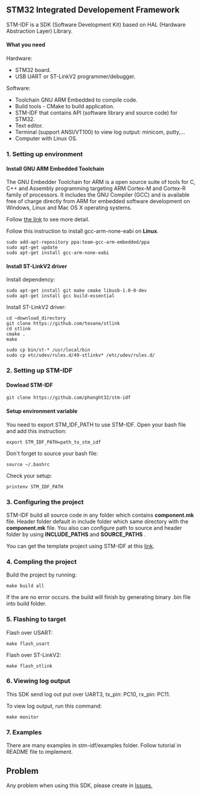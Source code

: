 ## STM32 Integrated Developement Framework

STM-IDF is a SDK (Software Development Kit) based on HAL (Hardware Abstraction Layer) Library.

#### What you need

Hardware:

- STM32 board.
- USB UART or ST-LinkV2 programmer/debugger.

Software:

- Toolchain GNU ARM Embedded to compile code.
- Build tools - CMake to build application.
- STM-IDF that contains API (software library and source code) for STM32.
- Text editor.
- Terminal (support ANSI/VT100) to view log output: minicom, putty,...
- Computer with Linux OS.

### 1. Setting up environment

#### Install GNU ARM Embedded Toolchain

The GNU Embedder Toolchain for ARM is a open source suite of tools for C, C++ and Assembly programming targeting ARM Cortex-M and Cortex-R family of processors. It includes the GNU Compiler (GCC) and is available free of charge directly from ARM for embedded software development on Windows, Linux and Mac OS X operating systems.

Follow [the link](https://developer.arm.com/tools-and-software/open-source-software/developer-tools/gnu-toolchain/gnu-rm/downloads) to see more detail.

Follow this instruction to install gcc-arm-none-eabi on **Linux**.

```
sudo add-apt-repository ppa:team-gcc-arm-embedded/ppa
sudo apt-get update
sudo apt-get install gcc-arm-none-eabi
```

#### Install ST-LinkV2 driver 

Install dependency:

```
sudo apt-get install git make cmake libusb-1.0-0-dev
sudo apt-get install gcc build-essential
```

Install ST-LinkV2 driver:

```
cd ~download_directory
git clone https://github.com/texane/stlink
cd stlink
cmake .
make

sudo cp bin/st-* /usr/local/bin
sudo cp etc/udev/rules.d/49-stlinkv* /etc/udev/rules.d/
```

### 2. Setting up STM-IDF

#### Dowload STM-IDF

```
git clone https://github.com/phonght32/stm-idf
```

#### Setup environment variable

You need to export STM_IDF_PATH to use STM-IDF. Open your bash file and add this instruction:

```
export STM_IDF_PATH=path_to_stm_idf
```

Don't forget to source your bash file:

```
source ~/.bashrc
```

Check your setup:

```
printenv STM_IDF_PATH
```

### 3. Configuring the project 

STM-IDF build all source code in any folder which contains **component.mk** file. Header folder default in include folder which same directory with the **component.mk** file. You also can configure path to source and header folder by using **INCLUDE_PATHS** and **SOURCE_PATHS** .

You can get the template project using STM-IDF at this [link](https://github.com/phonght32/stm32-template).

### 4. Compling the project

Build the project by running:

```
make build all
```

If the are no error occurs. the build will finish by generating binary .bin file into build folder.

### 5. Flashing to target

Flash over USART:

```
make flash_usart
```

Flash over ST-LinkV2:

```
make flash_stlink
```

### 6. Viewing log output 

This SDK send log out put over UART3, tx_pin: PC10, rx_pin: PC11.

To view log output, run this command:

```
make monitor
```

### 7. Examples

There are many examples in stm-idf/examples folder. Follow tutorial in README file to implement.

## Problem

Any problem when using this SDK, please create in [Issues.](https://github.com/phonght32/stm-idf/issues)